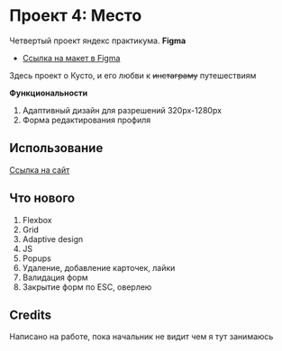 # Проект 4: Место

Четвертый проект яндекс практикума.
**Figma**

* [Ссылка на макет в Figma](https://www.figma.com/file/StZjf8HnoeLdiXS7dYrLAh/JavaScript.-Sprint-4)


Здесь проект о Кусто, и его любви к ~~инстаграму~~ путешествиям


**Функциональности**

1. Адаптивный дизайн для разрешений 320px-1280px
2. Форма редактирования профиля


## Использование
[Ссылка на сайт](https://skati.github.io/mesto/)

## Что нового

1. Flexbox
2. Grid
3. Adaptive design
4. JS
5. Popups
6. Удаление, добавление карточек, лайки
7. Валидация форм
9. Закрытие форм по ESC, оверлею


## Credits

Написано на работе, пока начальник не видит чем я тут занимаюсь

